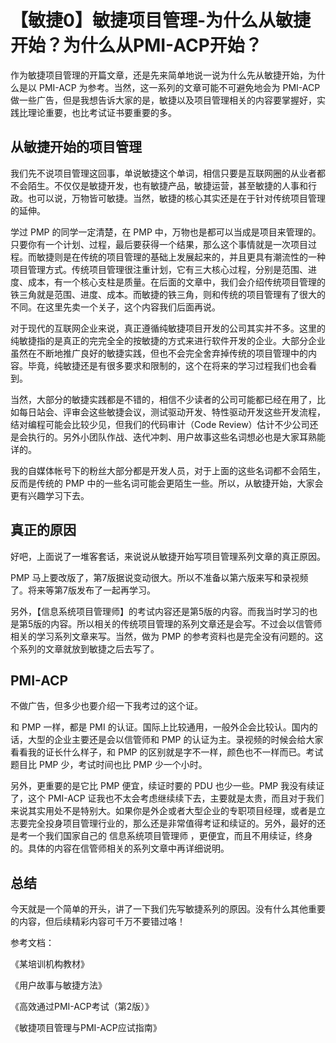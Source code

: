 # 【敏捷0】敏捷项目管理-为什么从敏捷开始？为什么从PMI-ACP开始？

作为敏捷项目管理的开篇文章，还是先来简单地说一说为什么先从敏捷开始，为什么是以 PMI-ACP 为参考。当然，这一系列的文章可能不可避免地会为 PMI-ACP 做一些广告，但是我想告诉大家的是，敏捷以及项目管理相关的内容要掌握好，实践比理论重要，也比考试证书要重要的多。

## 从敏捷开始的项目管理

我们先不说项目管理这回事，单说敏捷这个单词，相信只要是互联网圈的从业者都不会陌生。不仅仅是敏捷开发，也有敏捷产品，敏捷运营，甚至敏捷的人事和行政。也可以说，万物皆可敏捷。当然，敏捷的核心其实还是在于针对传统项目管理的延伸。

学过 PMP 的同学一定清楚，在 PMP 中，万物也是都可以当成是项目来管理的。只要你有一个计划、过程，最后要获得一个结果，那么这个事情就是一次项目过程。而敏捷则是在传统的项目管理的基础上发展起来的，并且更具有潮流性的一种项目管理方式。传统项目管理很注重计划，它有三大核心过程，分别是范围、进度、成本，有一个核心支柱是质量。在后面的文章中，我们会介绍传统项目管理的铁三角就是范围、进度、成本。而敏捷的铁三角，则和传统的项目管理有了很大的不同。在这里先卖一个关子，这个内容我们后面再说。

对于现代的互联网企业来说，真正遵循纯敏捷项目开发的公司其实并不多。这里的纯敏捷指的是真正的完完全全的按敏捷的方式来进行软件开发的企业。大部分企业虽然在不断地推广良好的敏捷实践，但也不会完全舍弃掉传统的项目管理中的内容。毕竟，纯敏捷还是有很多要求和限制的，这个在将来的学习过程我们也会看到。

当然，大部分的敏捷实践都是不错的，相信不少读者的公司可能都已经在用了，比如每日站会、评审会这些敏捷会议，测试驱动开发、特性驱动开发这些开发流程，结对编程可能会比较少见，但我们的代码审计（Code Review）估计不少公司还是会执行的。另外小团队作战、迭代冲刺、用户故事这些名词想必也是大家耳熟能详的。

我的自媒体帐号下的粉丝大部分都是开发人员，对于上面的这些名词都不会陌生，反而是传统的 PMP 中的一些名词可能会更陌生一些。所以，从敏捷开始，大家会更有兴趣学习下去。

## 真正的原因

好吧，上面说了一堆客套话，来说说从敏捷开始写项目管理系列文章的真正原因。

PMP 马上要改版了，第7版据说变动很大。所以不准备以第六版来写和录视频了。将来等第7版发布了一起再学习。

另外，【信息系统项目管理师】的考试内容还是第5版的内容。而我当时学习的也是第5版的内容。所以相关的传统项目管理的系列文章还是会写。不过会以信管师相关的学习系列文章来写。当然，做为 PMP 的参考资料也是完全没有问题的。这个系列的文章就放到敏捷之后去写了。

## PMI-ACP 

不做广告，但多少也要介绍一下我考过的这个证。

和 PMP 一样，都是 PMI 的认证。国际上比较通用，一般外企会比较认。国内的话，大型的企业主要还是会以信管师和 PMP 的认证为主。录视频的时候会给大家看看我的证长什么样子，和 PMP 的区别就是字不一样，颜色也不一样而已。考试题目比 PMP 少，考试时间也比 PMP 少一个小时。

另外，更重要的是它比 PMP 便宜，续证时要的 PDU 也少一些。PMP 我没有续证了，这个 PMI-ACP 证我也不太会考虑继续续下去，主要就是太贵，而且对于我们来说其实用处不是特别大。如果你是外企或者大型企业的专职项目经理，或者是立志要完全投身项目管理行业的，那么还是非常值得考证和续证的。另外，最好的还是考一个我们国家自己的 信息系统项目管理师 ，更便宜，而且不用续证，终身的。具体的内容在信管师相关的系列文章中再详细说明。

## 总结

今天就是一个简单的开头，讲了一下我们先写敏捷系列的原因。没有什么其他重要的内容，但后续精彩内容可千万不要错过咯！

参考文档：

《某培训机构教材》

《用户故事与敏捷方法》

《高效通过PMI-ACP考试（第2版）》

《敏捷项目管理与PMI-ACP应试指南》